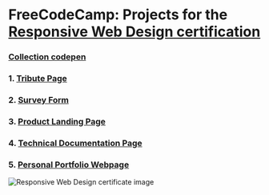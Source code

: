 # FreeCodeCamp: Projects for the [Responsive Web Design certification](https://learn.freecodecamp.org/responsive-web-design/responsive-web-design-projects)

### [Collection codepen](https://codepen.io/collection/XmkpWM/#)

### 1. **[Tribute Page](https://codepen.io/lezojeda/full/BgLdjg)**

### 2. **[Survey Form](https://github.com/lezojeda/freecodecamp-responsive-web-design/tree/master/survey-form)**
  
### 3. **[Product Landing Page](https://github.com/lezojeda/freecodecamp-responsive-web-design/tree/master/product-landing-page)**

### 4. **[Technical Documentation Page](https://github.com/lezojeda/freecodecamp-responsive-web-design/tree/master/technical-documentation-page)**
  
### 5. **[Personal Portfolio Webpage](https://github.com/lezojeda/freecodecamp-responsive-web-design/tree/master/portfolio-webpage)**

![Responsive Web Design certificate image](https://res.cloudinary.com/dgfn49hld/image/upload/v1567008493/fcc-certificates/responsive-web_lopxmd.png)

